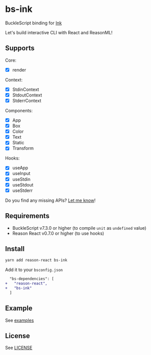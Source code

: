 # bs-ink

BuckleScript binding for [Ink](https://github.com/vadimdemedes/ink)

Let's build interactive CLI with React and ReasonML!

## Supports

Core:

- [x] render

Context:

- [x] StdinContext
- [x] StdoutContext
- [x] StderrContext

Components:

- [x] App
- [x] Box
- [x] Color
- [x] Text
- [x] Static
- [x] Transform

Hooks:

- [x] useApp
- [x] useInput
- [x] useStdin
- [x] useStdout
- [x] useStderr

Do you find any missing APIs? [Let me know](https://github.com/cometkim/bs-ink/issues/new)!

## Requirements

- BuckleScript v7.3.0 or higher (to compile `unit` as `undefined` value)
- Reason React v0.7.0 or higher (to use hooks)

## Install

```bash
yarn add reason-react bs-ink
```

Add it to your `bsconfig.json`

```diff
  "bs-dependencies": [
+   "reason-react",
+   "bs-ink"
  ]
```

## Example

See [examples](./examples)

## License

See [LICENSE](./LICENSE)
